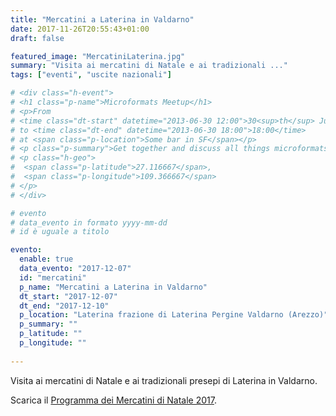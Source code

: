 ```yaml
---
title: "Mercatini a Laterina in Valdarno"
date: 2017-11-26T20:55:43+01:00
draft: false

featured_image: "MercatiniLaterina.jpg"
summary: "Visita ai mercatini di Natale e ai tradizionali ..."
tags: ["eventi", "uscite nazionali"]

# <div class="h-event">
# <h1 class="p-name">Microformats Meetup</h1>
# <p>From 
# <time class="dt-start" datetime="2013-06-30 12:00">30<sup>th</sup> June 2013, 12:00</time>
# to <time class="dt-end" datetime="2013-06-30 18:00">18:00</time>
# at <span class="p-location">Some bar in SF</span></p>
# <p class="p-summary">Get together and discuss all things microformats-related.</p>
# <p class="h-geo">
#  <span class="p-latitude">27.116667</span>,
#  <span class="p-longitude">109.366667</span>
# </p>
# </div>

# evento 
# data_evento in formato yyyy-mm-dd
# id è uguale a titolo

evento:
  enable: true
  data_evento: "2017-12-07"
  id: "mercatini"
  p_name: "Mercatini a Laterina in Valdarno"
  dt_start: "2017-12-07"
  dt_end: "2017-12-10"
  p_location: "Laterina frazione di Laterina Pergine Valdarno (Arezzo)"
  p_summary: ""
  p_latitude: ""
  p_longitude: ""
  
---
```


Visita ai mercatini di Natale e ai tradizionali presepi di Laterina in Valdarno.

Scarica il [Programma dei Mercatini di Natale 2017](ProgrammaMercatini2017.pdf).
